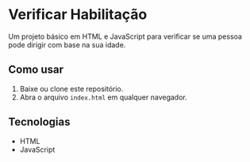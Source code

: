 # Verificar Habilitação

Um projeto básico em HTML e JavaScript para verificar se uma pessoa pode dirigir com base na sua idade.

## Como usar
1. Baixe ou clone este repositório.
2. Abra o arquivo `index.html` em qualquer navegador.

## Tecnologias
- HTML
- JavaScript
